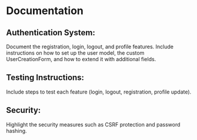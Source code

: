 # Documentation
## Authentication System: 
Document the registration, login, logout, and profile features. Include instructions on how to set up the user model, the custom UserCreationForm, and how to extend it with additional fields.

## Testing Instructions:
 Include steps to test each feature (login, logout, registration, profile update).
 
## Security: 
Highlight the security measures such as CSRF protection and password hashing.